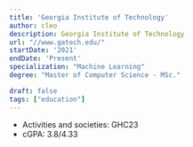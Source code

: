 ```yaml
---
title: 'Georgia Institute of Technology'
author: cleo
description: Georgia Institute of Technology
url: "//www.gatech.edu/"
startDate: '2021'
endDate: 'Present'
specialization: "Machine Learning"
degree: "Master of Computer Science - MSc."

draft: false
tags: ["education"]
---
```

- Activities and societies: GHC23
- cGPA: 3.8/4.33
